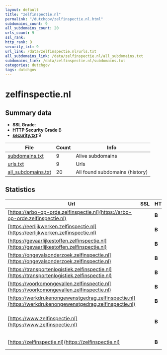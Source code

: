 ```yaml
---
layout: default
title: "zelfinspectie.nl"
permalink: "/dutchgov/zelfinspectie.nl.html"
subdomains_count: 9
all_subdomains_count: 20
urls_count: 9
ssl_rank: 
http_rank: B
security_txt: 9
url_link: /data/zelfinspectie.nl/urls.txt
all_subdomains_link: /data/zelfinspectie.nl/all_subdomains.txt
subdomains_link: /data/zelfinspectie.nl/subdomains.txt
categories: dutchgov
tags: dutchgov
---
```



# zelfinspectie.nl
## Summary data


 - **SSL Grade**:
 - **HTTP Security Grade**:B
 - **[security.txt](https://www.digitaleoverheid.nl/nieuws/standaard-security-txt-nu-verplicht-voor-overheid/)**:9


| File       | Count | Info |
|------------|-------|------|
|[subdomains.txt](/DutchGovScope/data/zelfinspectie.nl/subdomains.txt)|9|Alive subdomains|
|[urls.txt](/DutchGovScope/data/zelfinspectie.nl/urls.txt)|9|Urls|
|[all_subdomains.txt](/DutchGovScope/data/zelfinspectie.nl/all_subdomains.txt)|20|All found subdomains (history)|


## Statistics


| Url | SSL | HTTP | Server | Cookie | HSTS | CORS | CTO | CSP | XFO | XXP | RP |FP| Tech |Title |
|--------|-------|-------|------|------|------|------|------|------|------|------|------|------|------|------|
|[https://arbo-op-orde.zelfinspectie.nl](https://arbo-op-orde.zelfinspectie.nl)| | **B**|nginx|:white_check_mark: |:white_check_mark: | | | | :white_check_mark: | :white_check_mark: | :white_check_mark: | |HSTS Nginx|301 Moved Perman...|
|[https://eerlijkwerken.zelfinspectie.nl](https://eerlijkwerken.zelfinspectie.nl)| | **B**|nginx|:white_check_mark: |:white_check_mark: | | | | :white_check_mark: | :white_check_mark: | :white_check_mark: | |HSTS Nginx|301 Moved Perman...|
|[https://gevaarlijkestoffen.zelfinspectie.nl](https://gevaarlijkestoffen.zelfinspectie.nl)| | **B**|nginx|:white_check_mark: |:white_check_mark: | | | | :white_check_mark: | :white_check_mark: | :white_check_mark: | |HSTS Nginx|301 Moved Perman...|
|[https://ongevalsonderzoek.zelfinspectie.nl](https://ongevalsonderzoek.zelfinspectie.nl)| | **B**|nginx|:white_check_mark: |:white_check_mark: | | | | :white_check_mark: | :white_check_mark: | :white_check_mark: | |HSTS Nginx|301 Moved Perman...|
|[https://transportenlogistiek.zelfinspectie.nl](https://transportenlogistiek.zelfinspectie.nl)| | **B**|nginx|:white_check_mark: |:white_check_mark: | | | | :white_check_mark: | :white_check_mark: | :white_check_mark: | |HSTS Nginx|301 Moved Perman...|
|[https://voorkomongevallen.zelfinspectie.nl](https://voorkomongevallen.zelfinspectie.nl)| | **B**|nginx|:white_check_mark: |:white_check_mark: | | | | :white_check_mark: | :white_check_mark: | :white_check_mark: | |HSTS Nginx|301 Moved Perman...|
|[https://werkdrukenongewenstgedrag.zelfinspectie.nl](https://werkdrukenongewenstgedrag.zelfinspectie.nl)| | **B**|nginx|:white_check_mark: |:white_check_mark: | | | | :white_check_mark: | :white_check_mark: | :white_check_mark: | |HSTS Nginx|301 Moved Perman...|
|[https://www.zelfinspectie.nl](https://www.zelfinspectie.nl)| | **B**|nginx|:white_check_mark: |:white_check_mark: | | | | :white_check_mark: | :white_check_mark: | :white_check_mark: | |Drupal:9 HSTS Nginx PHP|Zelfinspectie.nl...|
|[https://zelfinspectie.nl](https://zelfinspectie.nl)| | **B**|nginx|:white_check_mark: |:white_check_mark: | | | | :white_check_mark: | :white_check_mark: | :white_check_mark: | |HSTS Nginx|301 Moved Perman...|


